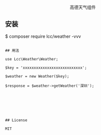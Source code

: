 

<p align="center">高德天气组件</p>


## 安装


$ composer require lcc/weather -vvv
```

## 用法

use Lcc\Weather\Weather;

$key = 'xxxxxxxxxxxxxxxxxxxxxxxxxxx';

$weather = new Weather($key);

$response = $weather->getWeather('深圳');







## License

MIT